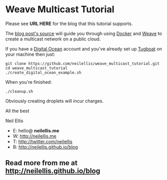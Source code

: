Weave Multicast Tutorial
========================

Please see **URL HERE** for the blog that this tutorial supports.

The [blog post's source](https://github.com/cazcade/weave_multicast_tutorial/blob/master/blog_post.md) will guide you through using [Docker](https://www.docker.com/) and [Weave](https://github.com/zettio/weave) to create a multicast network on a public cloud.

If you have a [Digital Ocean](https://www.digitalocean.com/?refcode=7b4639fc8194) account and you've already set up [Tugboat](https://github.com/pearkes/tugboat) on your machine then just:

    git clone https://github.com/neilellis/weave_multicast_tutorial.git
    cd weave_multicast_tutorial
    ./create_digital_ocean_example.sh

When you're finished:

    ./cleanup.sh

Obviously creating droplets will incur charges.

All the best

Neil Ellis

- E: hello@ **neilellis.me**
- W: http://neilellis.me
- T: http://twitter.com/neilellis
- B: http://neilellis.github.io/blog

Read more from me at http://neilellis.github.io/blog
----------------------------------------------------

